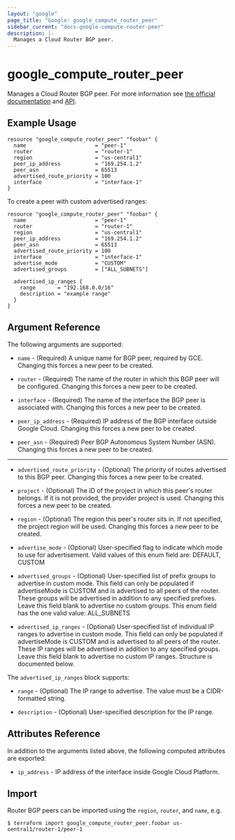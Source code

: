 ```yaml
---
layout: "google"
page_title: "Google: google_compute_router_peer"
sidebar_current: "docs-google-compute-router-peer"
description: |-
  Manages a Cloud Router BGP peer.
---
```


# google\_compute\_router\_peer

Manages a Cloud Router BGP peer. For more information see
[the official documentation](https://cloud.google.com/compute/docs/cloudrouter)
and
[API](https://cloud.google.com/compute/docs/reference/latest/routers).

## Example Usage

```hcl
resource "google_compute_router_peer" "foobar" {
  name                      = "peer-1"
  router                    = "router-1"
  region                    = "us-central1"
  peer_ip_address           = "169.254.1.2"
  peer_asn                  = 65513
  advertised_route_priority = 100
  interface                 = "interface-1"
}
```

To create a peer with custom advertised ranges:

```hcl
resource "google_compute_router_peer" "foobar" {
  name                      = "peer-1"
  router                    = "router-1"
  region                    = "us-central1"
  peer_ip_address           = "169.254.1.2"
  peer_asn                  = 65513
  advertised_route_priority = 100
  interface                 = "interface-1"
  advertise_mode            = "CUSTOM"
  advertised_groups         = ["ALL_SUBNETS"]

  advertised_ip_ranges {
    range       = "192.168.0.0/16"
    description = "example range"
  }
}
```

## Argument Reference

The following arguments are supported:

* `name` - (Required) A unique name for BGP peer, required by GCE. Changing
    this forces a new peer to be created.

* `router` - (Required) The name of the router in which this BGP peer will be configured.
    Changing this forces a new peer to be created.

* `interface` - (Required) The name of the interface the BGP peer is associated with.
    Changing this forces a new peer to be created.

* `peer_ip_address` - (Required) IP address of the BGP interface outside Google Cloud.
    Changing this forces a new peer to be created.

* `peer_asn` - (Required) Peer BGP Autonomous System Number (ASN).
    Changing this forces a new peer to be created.

- - -

* `advertised_route_priority` - (Optional) The priority of routes advertised to this BGP peer.
    Changing this forces a new peer to be created.

* `project` - (Optional) The ID of the project in which this peer's router belongs. If it
    is not provided, the provider project is used. Changing this forces a new peer to be created.

* `region` - (Optional) The region this peer's router sits in. If not specified,
    the project region will be used. Changing this forces a new peer to be
    created.

* `advertise_mode` - (Optional) User-specified flag to indicate which mode to use for advertisement.
    Valid values of this enum field are: DEFAULT, CUSTOM

* `advertised_groups` - (Optional) User-specified list of prefix groups to advertise in custom mode.
    This field can only be populated if advertiseMode is CUSTOM and
    is advertised to all peers of the router. These groups will be
    advertised in addition to any specified prefixes. Leave this field
    blank to advertise no custom groups.
    This enum field has the one valid value: ALL_SUBNETS

* `advertised_ip_ranges` - (Optional) User-specified list of individual IP ranges to advertise in
    custom mode. This field can only be populated if advertiseMode
    is CUSTOM and is advertised to all peers of the router. These IP
    ranges will be advertised in addition to any specified groups.
    Leave this field blank to advertise no custom IP ranges.  Structure is documented below.


The `advertised_ip_ranges` block supports:

* `range` - (Optional) The IP range to advertise. The value must be a
    CIDR-formatted string.

* `description` - (Optional) User-specified description for the IP range.


## Attributes Reference

In addition to the arguments listed above, the following computed attributes are
exported:

* `ip_address` - IP address of the interface inside Google Cloud Platform.

## Import

Router BGP peers can be imported using the `region`, `router`, and `name`, e.g.

```
$ terraform import google_compute_router_peer.foobar us-central1/router-1/peer-1
```
